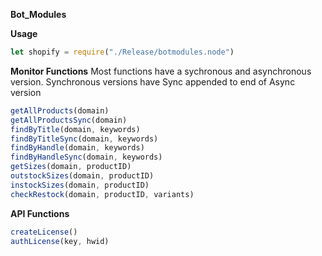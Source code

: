 __**Bot_Modules**__

__Usage__
```js
let shopify = require("./Release/botmodules.node")
```
__Monitor Functions__
Most functions have a sychronous and asynchronous version.
Synchronous versions have Sync appended to end of Async version
```js
getAllProducts(domain)
getAllProductsSync(domain)
findByTitle(domain, keywords)
findByTitleSync(domain, keywords)
findByHandle(domain, keywords)
findByHandleSync(domain, keywords)
getSizes(domain, productID)
outstockSizes(domain, productID)
instockSizes(domain, productID)
checkRestock(domain, productID, variants)
```

__API Functions__
```js
createLicense()
authLicense(key, hwid)
```
